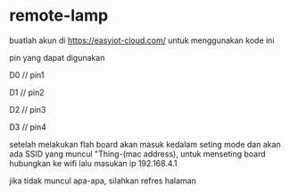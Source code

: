 # remote-lamp

buatlah akun di https://easyiot-cloud.com/ untuk menggunakan kode ini

pin yang dapat digunakan 

D0 // pin1

D1 // pin2

D2 // pin3

D3 // pin4

setelah melakukan flah board akan masuk kedalam seting mode dan akan ada SSID yang muncul "Thing-(mac address), untuk menseting board hubungkan ke wifi lalu masukan ip 192.168.4.1

jika tidak muncul apa-apa, silahkan refres halaman